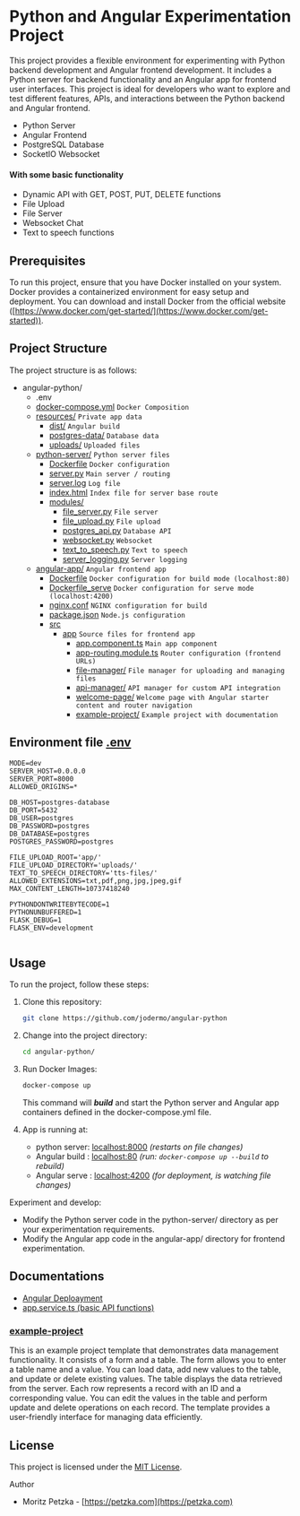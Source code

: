 # Python and Angular Experimentation Project

This project provides a flexible environment for experimenting with Python backend development and Angular frontend development. It includes a Python server for backend functionality and an Angular app for frontend user interfaces. This project is ideal for developers who want to explore and test different features, APIs, and interactions between the Python backend and Angular frontend.

- Python Server
- Angular Frontend
- PostgreSQL Database
- SocketIO Websocket

#### With some basic functionality
- Dynamic API with GET, POST, PUT, DELETE functions
- File Upload
- File Server
- Websocket Chat
- Text to speech functions



## Prerequisites

To run this project, ensure that you have Docker installed on your system. Docker provides a containerized environment for easy setup and deployment. You can download and install Docker from the official website ([https://www.docker.com/get-started/](https://www.docker.com/get-started)).

## Project Structure

The project structure is as follows:

- angular-python/
  - .env
  - [docker-compose.yml](./docker-compose.yml) `Docker Composition`
  - [resources/](./resources) `Private app data`
    - [dist/](./resources/dist/) `Angular build`
    - [postgres-data/](./resources/postgres-data/) `Database data`
    - [uploads/](./resources/uploads/) `Uploaded files`
  - [python-server/](./python-server) `Python server files`
    - [Dockerfile](./python-server/Dockerfile) `Docker configuration`
    - [server.py](./python-server/server.py) `Main server / routing`
    - [server.log](./python-server/server.log) `Log file`
    - [index.html](./python-server/index.html) `Index file for server base route`
    - [modules/](./python-server/modules/) 
      - [file_server.py](python-server/modules/file_server.py)  `File server`
      - [file_upload.py](./python-server/modules/file_upload.py) `File upload`
      - [postgres_api.py](./python-server/modules/postgres_api.py) `Database API`
      - [websocket.py](./python-server/modules/websocket.py) `Websocket`
      - [text_to_speech.py](./python-server/modules/text_to_speech.py) `Text to speech`
      - [server_logging.py](./python-server/modules/server_logging.py) `Server logging`
  - [angular-app/](./angular-app/)  `Angular frontend app`
    - [Dockerfile](./angular-app/Dockerfile) `Docker configuration for build mode (localhost:80)`
    - [Dockerfile_serve](./angular-app/Dockerfile_serve)  `Docker configuration for serve mode (localhost:4200)`
    - [nginx.conf](./angular-app/nginx.conf) `NGINX configuration for build`
    - [package.json](./angular-app/package.json) `Node.js configuration`
    - [src](./angular-app/src/) 
      - [app](./angular-app/src/app) `Source files for frontend app`
        - [app.component.ts](./angular-app/src/app/app.component.ts) `Main app component`
        - [app-routing.module.ts](./angular-app/src/app/app-routing.module.ts) `Router configuration (frontend URLs)`
        - [file-manager/](./angular-app/src/app/file-manager/) `File manager for uploading and managing files`
        - [api-manager/](./angular-app/src/app/api-manager/) `API manager for custom API integration`
        - [welcome-page/](./angular-app/src/app/welcome-page/) `Welcome page with Angular starter content and router navigation`
        - [example-project/](./angular-app/src/app/example-project/) `Example project with documentation`


## Environment file [.env](./.env)

```
MODE=dev
SERVER_HOST=0.0.0.0
SERVER_PORT=8000
ALLOWED_ORIGINS=*

DB_HOST=postgres-database
DB_PORT=5432
DB_USER=postgres
DB_PASSWORD=postgres
DB_DATABASE=postgres
POSTGRES_PASSWORD=postgres

FILE_UPLOAD_ROOT='app/'
FILE_UPLOAD_DIRECTORY='uploads/'
TEXT_TO_SPEECH_DIRECTORY='tts-files/'
ALLOWED_EXTENSIONS=txt,pdf,png,jpg,jpeg,gif
MAX_CONTENT_LENGTH=10737418240

PYTHONDONTWRITEBYTECODE=1
PYTHONUNBUFFERED=1
FLASK_DEBUG=1
FLASK_ENV=development


```

## Usage

To run the project, follow these steps:

1. Clone this repository:

    ```bash
   git clone https://github.com/jodermo/angular-python
    ```

2. Change into the project directory:
    ```bash
   cd angular-python/
    ```

3. Run Docker Images:
    ```bash
    docker-compose up
    ```
    This command will ***build*** and start the Python server and Angular app containers defined in the docker-compose.yml file.

4. App is running at:
    - python server: [localhost:8000](http://localhost:8000) *(restarts on file changes)*
    - Angular build : [localhost:80](http://localhost:80) *(run: `docker-compose up --build` to rebuild)*
    - Angular serve : [localhost:4200](http://localhost:4200) *(for deployment, is watching file changes)*
      

Experiment and develop:

- Modify the Python server code in the python-server/ directory as per your experimentation requirements.
- Modify the Angular app code in the angular-app/ directory for frontend experimentation.

## Documentations
- [Angular Deploayment](./documentation/angular-deployment.md)
- [app.service.ts (basic API functions)](./documentation/app.service.ts.md)

### [example-project](./documentation/example-project.md)

This is an example project template that demonstrates data management functionality. It consists of a form and a table. The form allows you to enter a table name and a value. You can load data, add new values to the table, and update or delete existing values. The table displays the data retrieved from the server. Each row represents a record with an ID and a corresponding value. You can edit the values in the table and perform update and delete operations on each record. The template provides a user-friendly interface for managing data efficiently.

## License

This project is licensed under the [MIT License](LICENSE).

Author
- Moritz Petzka - [https://petzka.com](https://petzka.com)
